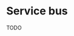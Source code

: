 <meta name="daria:title" content="PIoT Service Bus">
<meta name="daria:title_slug" content="piot_basics_service_bus">
<meta name="daria:order" content="1">
<meta name="daria:created_on" content="2024-07-07">
<meta name="daria:tags" content="raspberry pi,rust,iot">
<meta name="daria:image_id" content="christopher-burns-8KfCR12oeUM-unsplash">

# Service bus

TODO